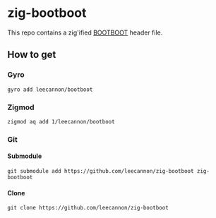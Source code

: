 # zig-bootboot

This repo contains a zig'ified [BOOTBOOT](https://gitlab.com/bztsrc/bootboot) header file.

## How to get

### Gyro

`gyro add leecannon/bootboot`

### Zigmod

`zigmod aq add 1/leecannon/bootboot`

### Git

#### Submodule

`git submodule add https://github.com/leecannon/zig-bootboot zig-bootboot`

#### Clone

`git clone https://github.com/leecannon/zig-bootboot`
